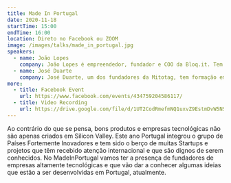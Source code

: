 ```yaml
---
title: Made In Portugal
date: 2020-11-18
startTime: 15:00
endTime: 16:00
location: Direto no Facebook ou ZOOM
image: /images/talks/made_in_portugal.jpg
speakers:
  - name: João Lopes
    company: João Lopes é empreendedor, fundador e COO da Bloq.it. Tem background em Engenharia Informática (Universidade do Minho) e descreve-se como um entusiasta por trazer à vida novas ideias. Tem particular interesse por tecnologias disruptivas como Inteligência Artificial e Automação, e já conduziu um podcast sobre Blockchain.
  - name: José Duarte
    company: José Duarte, um dos fundadores da Mitotag, tem formação em Bioquímica e é responsável pelo marketing, comunicação e gestão de presença da Mitotag nas redes sociais. Possui vasta experiência em design criativo e multimédia, incluindo formação em HTML e Javascript.
more:
  - title: Facebook Event
    url: https://www.facebook.com/events/434759204586117/
  - title: Video Recording
    url: https://drive.google.com/file/d/1UT2CodRmefmNQ1uxvZ9EstmDvW5NSGQu/view?usp=sharing
---
```


Ao contrário do que se pensa, bons produtos e empresas tecnológicas não são apenas criados em Silicon Valley.
Este ano Portugal integrou o grupo de Países Fortemente Inovadores e tem sido o berço de muitas Startups e projetos que têm recebido atenção internacional e que são dignos de serem conhecidos.
No MadeInPortugal vamos ter a presença de fundadores de empresas altamente tecnológicas e que vão dar a conhecer algumas ideias que estão a ser desenvolvidas em Portugal, atualmente. 